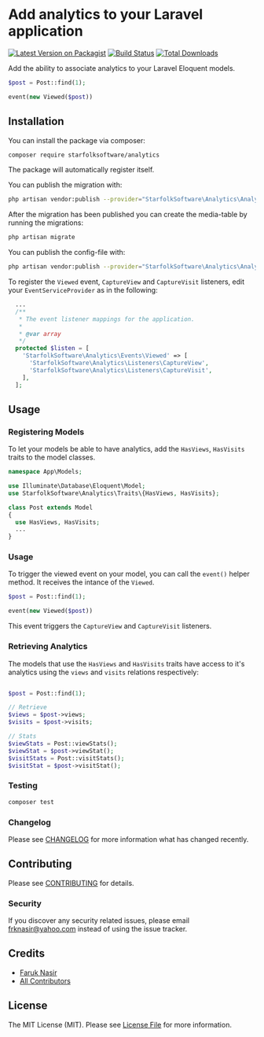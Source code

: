 # Add analytics to your Laravel application

[![Latest Version on Packagist](https://img.shields.io/packagist/v/starfolksoftware/analytics.svg?style=flat-square)](https://packagist.org/packages/starfolksoftware/analytics)
[![Build Status](https://img.shields.io/travis/starfolksoftware/analytics/master.svg?style=flat-square)](https://travis-ci.org/starfolksoftware/analytics)
[![Total Downloads](https://img.shields.io/packagist/dt/starfolksoftware/analytics.svg?style=flat-square)](https://packagist.org/packages/starfolksoftware/analytics)

Add the ability to associate analytics to your Laravel Eloquent models. 

```php
$post = Post::find(1);

event(new Viewed($post))
```

## Installation

You can install the package via composer:

```bash
composer require starfolksoftware/analytics
```

The package will automatically register itself.

You can publish the migration with:

```bash
php artisan vendor:publish --provider="StarfolkSoftware\Analytics\AnalyticsServiceProvider" --tag="migrations"
```

After the migration has been published you can create the media-table by running the migrations:

```bash
php artisan migrate
```

You can publish the config-file with:

```bash
php artisan vendor:publish --provider="StarfolkSoftware\Analytics\AnalyticsServiceProvider" --tag="config"
```

To register the `Viewed` event, `CaptureView` and `CaptureVisit` listeners, edit your `EventServiceProvider` as in the following:

```php
  ...
  /**
   * The event listener mappings for the application.
   *
   * @var array
   */
  protected $listen = [
    'StarfolkSoftware\Analytics\Events\Viewed' => [
      'StarfolkSoftware\Analytics\Listeners\CaptureView',
      'StarfolkSoftware\Analytics\Listeners\CaptureVisit',
    ],
  ];
```

## Usage

### Registering Models

To let your models be able to have analytics, add the `HasViews`, `HasVisits` traits to the model classes.

``` php
namespace App\Models;

use Illuminate\Database\Eloquent\Model;
use StarfolkSoftware\Analytics\Traits\{HasViews, HasVisits};

class Post extends Model
{
  use HasViews, HasVisits;
  ...
}
```

### Usage

To trigger the viewed event on your model, you can call the `event()` helper method. It receives the intance of the `Viewed`.

```php
$post = Post::find(1);

event(new Viewed($post))
```

This event triggers the `CaptureView` and `CaptureVisit` listeners.

### Retrieving Analytics

The models that use the `HasViews` and `HasVisits` traits have access to it's analytics using the `views` and `visits` relations respectively:

```php

$post = Post::find(1);

// Retrieve
$views = $post->views;
$visits = $post->visits;

// Stats
$viewStats = Post::viewStats();
$viewStat = $post->viewStat();
$visitStats = Post::visitStats();
$visitStat = $post->visitStat();

```

### Testing

``` bash
composer test
```

### Changelog

Please see [CHANGELOG](CHANGELOG.md) for more information what has changed recently.

## Contributing

Please see [CONTRIBUTING](CONTRIBUTING.md) for details.

### Security

If you discover any security related issues, please email frknasir@yahoo.com instead of using the issue tracker.

## Credits

- [Faruk Nasir](https://github.com/frknasir)
- [All Contributors](../../contributors)

## License

The MIT License (MIT). Please see [License File](LICENSE.md) for more information.
